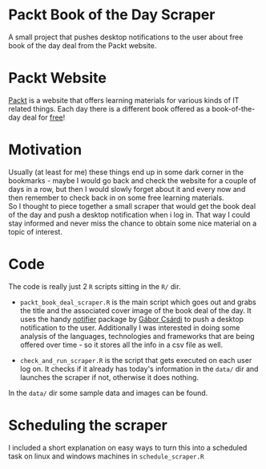 # Packt Book of the Day Scraper

A small project that pushes desktop notifications to the user about free book of the day deal from the Packt website.  

# Packt Website

[Packt](https://www.packtpub.com/) is a website that offers learning materials for various kinds of IT related things. Each day there is a different book offered as a book-of-the-day deal for [free](https://www.packtpub.com/packt/offers/free-learning)!  

# Motivation  

Usually (at least for me) these things end up in some dark corner in the bookmarks - maybe I would go back and check the website for a couple of days in a row, but then I would slowly forget about it and every now and then remember to check back in on some free learning materials.  
So I thought to piece together a small scraper that would get the book deal of the day and push a desktop notification when i log in. That way I could stay informed and never miss the chance to obtain some nice material on a topic of interest.  

# Code

The code is really just 2 `R` scripts sitting in the `R/` dir.  

 - `packt_book_deal_scraper.R` is the main script which goes out and grabs the title and the associated cover image of the book deal of the day. It uses the handy [notifier](https://github.com/gaborcsardi/notifier) package by [Gábor Csárdi](https://github.com/gaborcsardi) to push a desktop notification to the user. Additionally I was interested in doing some analysis of the languages, technologies and frameworks that are being offered over time - so it stores all the info in a csv file as well.  
 
 - `check_and_run_scraper.R` is the script that gets executed on each user log on. It checks if it already has today's information in the `data/` dir and launches the scraper if not, otherwise it does nothing.  

In the `data/` dir some sample data and images can be found.


# Scheduling the scraper

I included a short explanation on easy ways to turn this into a scheduled task on linux and windows machines in `schedule_scraper.R`
